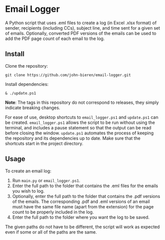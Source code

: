 # Email Logger

A Python script that uses .eml files to create a log (in Excel .xlsx format) of sender, recipients (including CCs), subject line, and time sent for a given set of emails. Optionally, converted PDF versions of the emails can be used to add the PDF page count of each email to the log.

## Install

Clone the repository:
```
git clone https://github.com/john-bieren/email-logger.git
```
Install dependencies:
```
& ./update.ps1
```
**Note**: The tags in this repository do not correspond to releases, they simply indicate breaking changes.

For ease of use, desktop shortcuts to `email_logger.ps1` and `update.ps1` can be created. `email_logger.ps1` allows the script to be run without using the terminal, and includes a pause statement so that the output can be read before closing the window. `update.ps1` automates the process of keeping the repository and its dependencies up to date. Make sure that the shortcuts start in the project directory.

## Usage

To create an email log:
1. Run `main.py` or `email_logger.ps1`.
2. Enter the full path to the folder that contains the .eml files for the emails you wish to log.
3. Optionally, enter the full path to the folder that contains the .pdf versions of the emails. The corresponding .pdf and .eml versions of an email must have the same file name (apart from the extension) for the page count to be properly included in the log.
4. Enter the full path to the folder where you want the log to be saved.

The given paths do not have to be different, the script will work as expected even if some or all of the paths are the same.

